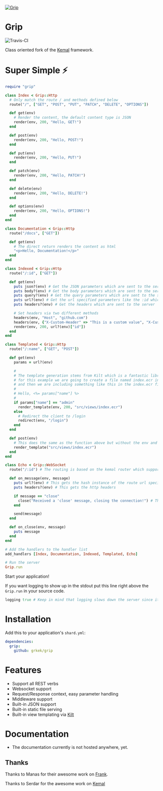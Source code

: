 
[![Grip](https://avatars0.githubusercontent.com/u/44188195?s=200&v=4)](https://github.com/grkek/grip)

# Grip

![Travis-CI](https://travis-ci.com/grkek/grip.svg?branch=master)

Class oriented fork of the [Kemal](https://kemalcr.com) framework.

# Super Simple ⚡️

```ruby
require "grip"

class Index < Grip::Http
  # Only match the route / and methods defined below
  route("/", ["GET", "POST", "PUT", "PATCH", "DELETE", "OPTIONS"])

  def get(env)
    # Render the content, the default content type is JSON
    render(env, 200, "Hello, GET!")
  end

  def post(env)
    render(env, 200, "Hello, POST!")
  end

  def put(env)
    render(env, 200, "Hello, PUT!")
  end

  def patch(env)
    render(env, 200, "Hello, PATCH!")
  end

  def delete(env)
    render(env, 200, "Hello, DELETE!")
  end

  def options(env)
    render(env, 200, "Hello, OPTIONS!")
  end
end

class Documentation < Grip::Http
  route("/docs", ["GET"])

  def get(env)
    # The direct return renders the content as html
    "<p>Hello, Documentation!</p>"
  end
end

class Indexed < Grip::Http
  route("/:id", ["GET"])

  def get(env)
    puts json?(env) # Get the JSON parameters which are sent to the server
    puts body?(env) # Get the body parameters which are sent to the server
    puts query?(env) # Get the query parameters which are sent to the server
    puts url?(env) # Get the url specified parameters like the :id which are sent to the server
    puts headers?(env) # Get the headers which are sent to the server

    # Set headers via two different methods
    headers(env, "Host", "github.com")
    headers(env, {"X-Custom-Header" => "This is a custom value", "X-Custom-Header-Two" => "This is a custom value"})
    render(env, 200, url?(env)["id"])
  end
end

class Templated < Grip::Http
  route("/:name", ["GET", "POST"])

  def get(env)
    params = url?(env)

    #
    # The template generation stems from Kilt which is a fantastic library,
    # for this example we are going to create a file named index.ecr in the src/views/ directory
    # and then we are including something like this in the index.ecr file:
    #
    # Hello, <%= params["name"] %>
    #
    if params["name"] == "admin"
      render_template(env, 200, "src/views/index.ecr")
    else
      # Redirect the client to /login
      redirect(env, "/login")
    end
  end

  def post(env)
    # This does the same as the function above but without the env and response code parameters.
    render_template("src/views/index.ecr")
  end
end

class Echo < Grip::WebSocket
  route("/:id") # The routing is based on the kemal router which supports the same routing powers.

  def on_message(env, message)
    puts url?(env) # This gets the hash instance of the route url specified variables
    puts headers?(env) # This gets the http headers

    if message == "close"
      close("Received a 'close' message, closing the connection!") # This closes the connection
    end

    send(message)
  end

  def on_close(env, message)
    puts message
  end
end

# Add the handlers to the handler list
add_handlers [Index, Documentation, Indexed, Templated, Echo]

# Run the server
Grip.run
```

Start your application!

If you want logging to show up in the stdout put this line right above the `Grip.run` in your source code.

```ruby
logging true # Keep in mind that logging slows down the server since it is an IO bound operation
```

# Installation

Add this to your application's `shard.yml`:

```yaml
dependencies:
  grip:
    github: grkek/grip
```

# Features

- Support all REST verbs
- Websocket support
- Request/Response context, easy parameter handling
- Middleware support
- Built-in JSON support
- Built-in static file serving
- Built-in view templating via [Kilt](https://github.com/jeromegn/kilt)

# Documentation

- The documentation currently is not hosted anywhere, yet.

## Thanks

Thanks to Manas for their awesome work on [Frank](https://github.com/manastech/frank).

Thanks to Serdar for the awesome work on [Kemal](https://github.com/kemalcr/kemal)
